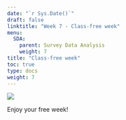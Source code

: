 ```yaml
---
date: "`r Sys.Date()`"
draft: false
linktitle: "Week 7 - Class-free week"
menu:
  SDA:
    parent: Survey Data Analysis
    weight: 7
title: "Class-free week"
toc: true
type: docs
weight: 7
---
```


![](/files/SDA/class_free.gif)

Enjoy your free week!
